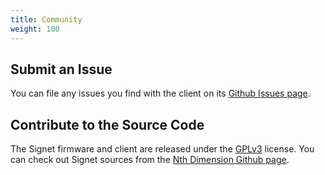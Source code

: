 ```yaml
---
title: Community
weight: 100
---
```


## Submit an Issue

You can file any issues you find with the client on its [Github Issues page](https://github.com/nthdimtech/signet-desktop-client/issues).

## Contribute to the Source Code

The Signet firmware and client are released under the [GPLv3](https://www.gnu.org/licenses/gpl.txt) license. You can check out Signet sources from the [Nth Dimension Github page](https://www.github.com/nthdimtech).

